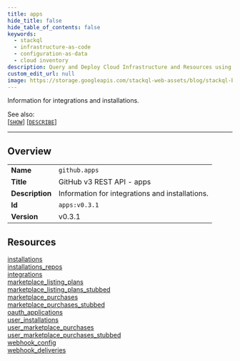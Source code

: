```yaml
---
title: apps
hide_title: false
hide_table_of_contents: false
keywords:
  - stackql
  - infrastructure-as-code
  - configuration-as-data
  - cloud inventory
description: Query and Deploy Cloud Infrastructure and Resources using SQL
custom_edit_url: null
image: https://storage.googleapis.com/stackql-web-assets/blog/stackql-blog-post-featured-image.png
---
```

Information for integrations and installations.  
    
See also:   
[[` SHOW `]](/docs/language-spec/show) [[` DESCRIBE `]](/docs/language-spec/describe)  
* * * 
## Overview
<table><tbody>
<tr><td><b>Name</b></td><td><code>github.apps</code></td></tr>
<tr><td><b>Title</b></td><td>GitHub v3 REST API - apps</td></tr>
<tr><td><b>Description</b></td><td>Information for integrations and installations.</td></tr>
<tr><td><b>Id</b></td><td><code>apps:v0.3.1</code></td></tr>
<tr><td><b>Version</b></td><td>v0.3.1</td></tr>
</tbody></table>

## Resources
<div class="row">
<div class="providerDocColumn">
<a href="/docs/providers/github/apps/installations">installations</a><br />
<a href="/docs/providers/github/apps/installations_repos">installations_repos</a><br />
<a href="/docs/providers/github/apps/integrations">integrations</a><br />
<a href="/docs/providers/github/apps/marketplace_listing_plans">marketplace_listing_plans</a><br />
<a href="/docs/providers/github/apps/marketplace_listing_plans_stubbed">marketplace_listing_plans_stubbed</a><br />
<a href="/docs/providers/github/apps/marketplace_purchases">marketplace_purchases</a><br />
<a href="/docs/providers/github/apps/marketplace_purchases_stubbed">marketplace_purchases_stubbed</a><br />
</div>
<div class="providerDocColumn">
<a href="/docs/providers/github/apps/oauth_applications">oauth_applications</a><br />
<a href="/docs/providers/github/apps/user_installations">user_installations</a><br />
<a href="/docs/providers/github/apps/user_marketplace_purchases">user_marketplace_purchases</a><br />
<a href="/docs/providers/github/apps/user_marketplace_purchases_stubbed">user_marketplace_purchases_stubbed</a><br />
<a href="/docs/providers/github/apps/webhook_config">webhook_config</a><br />
<a href="/docs/providers/github/apps/webhook_deliveries">webhook_deliveries</a><br />
</div>
</div>
